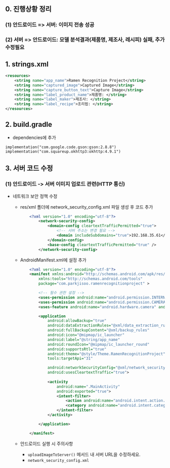 ## 0. 진행상황 정리

### (1) 안드로이드 => 서버: 이미지 전송 성공
### (2) 서버 => 안드로이드: 모델 분석결과(제품명, 제조사, 레시피) 실패, 추가 수정필요


## 1. strings.xml
```xml
<resources>
    <string name="app_name">Ramen Recognition Project</string>
    <string name="captured_image">Captured Image</string>
    <string name="capture_button_text">Capture Image</string>
    <string name="label_product_name">제품명: </string>
    <string name="label_maker">제조사: </string>
    <string name="label_recipe">조리법: </string>
</resources>
```

## 2. build.gradle
- dependencies에 추가
  
```
implementation("com.google.code.gson:gson:2.8.8")
implementation("com.squareup.okhttp3:okhttp:4.9.1")
```

## 3. 서버 코드 수정

### (1) 안드로이드 -> 서버 이미지 업로드 관련(HTTP 통신)
- 네트워크 보안 정책 수정
  - res/xml 폴더에 network_security_config.xml 파일 생성 후 코드 추가
      ```xml
          <?xml version="1.0" encoding="utf-8"?>
              <network-security-config>
                  <domain-config cleartextTrafficPermitted="true">
                      <!-- 서버 주소는 변경 필요 -->
                      <domain includeSubdomains="true">192.168.35.61</domain>
                  </domain-config>
                  <base-config cleartextTrafficPermitted="true" />
              </network-security-config>
      ```
            
  - AndroidManifest.xml에 설정 추가   
    ```xml
        <?xml version="1.0" encoding="utf-8"?>
        <manifest xmlns:android="http://schemas.android.com/apk/res/android"
            xmlns:tools="http://schemas.android.com/tools"
            package="com.parkjisoo.ramenrecognitionproject" >

            <!-- 필수 권한 설정 -->
            <uses-permission android:name="android.permission.INTERNET" />
            <uses-permission android:name="android.permission.CAMERA" />
            <uses-feature android:name="android.hardware.camera" android:required="true" />

            <application
                android:allowBackup="true"
                android:dataExtractionRules="@xml/data_extraction_rules"
                android:fullBackupContent="@xml/backup_rules"
                android:icon="@mipmap/ic_launcher"
                android:label="@string/app_name"
                android:roundIcon="@mipmap/ic_launcher_round"
                android:supportsRtl="true"
                android:theme="@style/Theme.RamenRecognitionProject"
                tools:targetApi="31"

                android:networkSecurityConfig="@xml/network_security_config"
                android:usesCleartextTraffic="true">
        
                <activity
                    android:name=".MainActivity"
                    android:exported="true">
                    <intent-filter>
                        <action android:name="android.intent.action.MAIN" />
                        <category android:name="android.intent.category.LAUNCHER" />
                    </intent-filter>
                </activity>

            </application>

        </manifest>

    ```
  - 안드로이드 실행 시 주의사항
    - `uploadImageToServer()` 메서드 내 서버 URL을 수정하세요.
    - `network_security_config.xml` 

